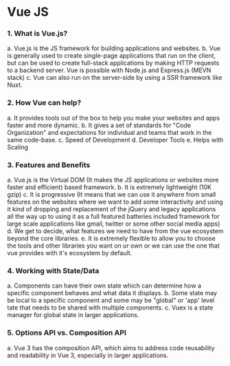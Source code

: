 # Vue JS

<h3>1. What is Vue.js?</h3>
    a. Vue.js is the JS framework for building applications and websites.
    b. Vue is generally used to create single-page applications that run on the client, but can be used to create full-stack applications by making HTTP requests to a backend server. Vue is possible with Node.js and Express.js (MEVN stack)
    c. Vue can also run on the server-side by using a SSR framework like Nuxt.

<h3>2. How Vue can help?</h3>
    a. It provides tools out of the box to help you make your websites and apps faster and more dynamic.
    b. It gives a set of standards for "Code Organization" and expectations for individual and teams that work in the same code-base.
    c. Speed of Development
    d. Developer Tools
    e. Helps with Scaling

<h3>3. Features and Benefits</h3>
    a. Vue.js is the Virtual DOM (It makes the JS applications or websites more faster and efficient) based framework.
    b. It is extremely lightweight (10K gzip)
    c. It is progressive (It means that we can use it anywhere from small features on the websites where we want to add some interactivity and using it kind of dropping and replacement of the jQuery and legacy applications all the way up to using it as a full featured batteries included framework for large scale applications like gmail, twitter or some other social media apps)
    d. We get to decide, what features we need to have from the vue ecosystem beyond the core libraries.
    e. It is extremely flexible to allow you to choose the tools and other libraries you want on ur own or we can use the one that vue provides with it's ecosystem by default.

<h3>4. Working with State/Data</h3>
    a. Components can have their own state which can determine how a specific component behaves and what data it displays.
    b. Some state may be local to a specific component and some may be "global" or 'app' level tate that needs to be shared with multiple components.
    c. Vuex is a state manager for global state in larger applications.

<h3>5. Options API vs. Composition API</h3>
    a. Vue 3 has the composition API, which aims to address code reusability and readability in Vue 3, especially in larger applications.
